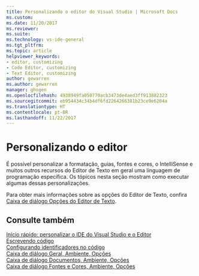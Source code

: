 ```yaml
---
title: Personalizando o editor do Visual Studio | Microsoft Docs
ms.custom: 
ms.date: 11/20/2017
ms.reviewer: 
ms.suite: 
ms.technology: vs-ide-general
ms.tgt_pltfrm: 
ms.topic: article
helpviewer_keywords:
- editor, customizing
- Code Editor, customizing
- Text Editor, customizing
author: gewarren
ms.author: gewarren
manager: ghogen
ms.openlocfilehash: 4938949fa050770acb3473de4aed3ff913882323
ms.sourcegitcommit: eb954434c34b4df6fd2264266381b23ce9e6204a
ms.translationtype: HT
ms.contentlocale: pt-BR
ms.lasthandoff: 11/22/2017
---
```

# <a name="customizing-the-editor"></a>Personalizando o editor

É possível personalizar a formatação, guias, fontes e cores, o IntelliSense e muitos outros recursos do Editor de Texto em geral uma linguagem de programação específica. Os tópicos nesta seção mostram como executar algumas dessas personalizações.

Para obter mais informações sobre as opções do Editor de Texto, confira [Caixa de diálogo Opções do Editor de Texto](../ide/reference/text-editor-options-dialog-box.md).

## <a name="see-also"></a>Consulte também

[Início rápido: personalizar o IDE do Visual Studio e o Editor](../ide/quickstart-personalize-the-ide.md)  
[Escrevendo código](../ide/writing-code-in-the-code-and-text-editor.md)  
[Configurando identificadores no código](../ide/setting-bookmarks-in-code.md)  
[Caixa de diálogo Geral, Ambiente, Opções](../ide/reference/general-environment-options-dialog-box.md)  
[Caixa de diálogo Documentos, Ambiente, Opções](../ide/reference/documents-environment-options-dialog-box.md)  
[Caixa de diálogo Fontes e Cores, Ambiente, Opções](../ide/reference/fonts-and-colors-environment-options-dialog-box.md)